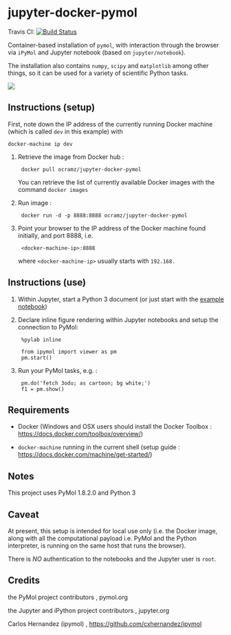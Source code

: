 # jupyter-docker-pymol

Travis CI: [![Build Status](https://travis-ci.org/ocramz/jupyter-docker-pymol.svg?branch=master)](https://travis-ci.org/ocramz/jupyter-docker-pymol)

Container-based installation of `pymol`, with interaction through the browser via `iPyMol` and Jupyter notebook (based on `jupyter/notebook`).

The installation also contains `numpy`, `scipy` and `matplotlib` among other things, so it can be used for a variety of scientific Python tasks.

![](https://github.com/ocramz/jupyter-docker-pymol/blob/master/fig/png0.png)



## Instructions (setup)


First, note down the IP address of the currently running Docker machine (which is called `dev` in this example) with 

    docker-machine ip dev


1. Retrieve the image from Docker hub :

        docker pull ocramz/jupyter-docker-pymol

   You can retrieve the list of currently available Docker images with the command `docker images`



2. Run image :
  
        docker run -d -p 8888:8888 ocramz/jupyter-docker-pymol

3. Point your browser to the IP address of the Docker machine found initially, and port 8888, i.e.

        <docker-machine-ip>:8888

   where `<docker-machine-ip>` usually starts with `192.168.` 


## Instructions (use)


1. Within Jupyter, start a Python 3 document (or just start with the [example notebook](https://github.com/ocramz/jupyter-docker-pymol/blob/master/ipymol/iPyMol_example.ipynb))


2. Declare inline figure rendering within Jupyter notebooks and setup the connection to PyMol:

        %pylab inline 

        from ipymol import viewer as pm
        pm.start()


3. Run your PyMol tasks, e.g. :

        pm.do('fetch 3odu; as cartoon; bg white;')
        f1 = pm.show()







## Requirements

* Docker (Windows and OSX users should install the Docker Toolbox : https://docs.docker.com/toolbox/overview/)

* `docker-machine` running in the current shell (setup guide : https://docs.docker.com/machine/get-started/)



## Notes

This project uses PyMol 1.8.2.0 and Python 3


## Caveat

At present, this setup is intended for local use only (i.e. the Docker image, along with all the computational payload i.e. PyMol and the Python interpreter, is running on the same host that runs the browser). 

There is *NO* authentication to the notebooks and the Jupyter user is `root`.





## Credits

the PyMol project contributors , pymol.org

the Jupyter and iPython project contributors , jupyter.org

Carlos Hernandez (ipymol) , https://github.com/cxhernandez/ipymol